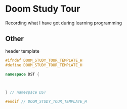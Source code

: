 # Doom Study Tour
Recording what I have got during learning programming

## Other
header template
```c++
#ifndef DOOM_STUDY_TOUR_TEMPLATE_H
#define DOOM_STUDY_TOUR_TEMPLATE_H

namespace DST {


  
} // namespace DST

#endif // DOOM_STUDY_TOUR_TEMPLATE_H
```